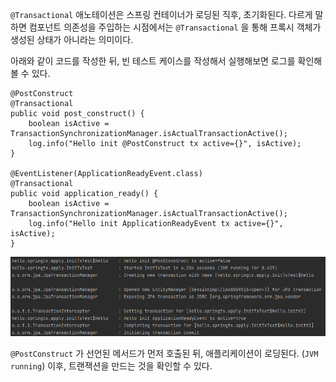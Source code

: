 
`@Transactional` 애노테이션은 스프링 컨테이너가 로딩된 직후, 초기화된다. 다르게 말하면 컴포넌트 의존성을 주입하는 시점에서는 `@Transactional` 을 통해 프록시 객체가 생성된 상태가 아니라는 의미이다.

아래와 같이 코드를 작성한 뒤, 빈 테스트 케이스를 작성해서 실행해보면 로그를 확인해 볼 수 있다.

```
@PostConstruct  
@Transactional  
public void post_construct() {  
    boolean isActive = TransactionSynchronizationManager.isActualTransactionActive();  
    log.info("Hello init @PostConstruct tx active={}", isActive);  
}  
  
@EventListener(ApplicationReadyEvent.class)  
@Transactional  
public void application_ready() {  
    boolean isActive = TransactionSynchronizationManager.isActualTransactionActive();  
    log.info("Hello init ApplicationReadyEvent tx active={}", isActive);  
}
```


![[Pasted image 20231224151119.png]](images/Pasted%20image%2020231224151119.png)

`@PostConstruct` 가 선언된 메서드가 먼저 호출된 뒤, 애플리케이션이 로딩된다. (`JVM running`)
이후, 트랜잭션을 만드는 것을 확인할 수 있다.
